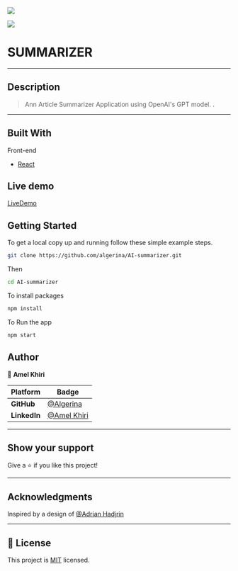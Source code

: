 ![](https://img.shields.io/static/v1?label=BY&message=Algerina&color=pink)

![](logo.svg)

# SUMMARIZER

<hr>

## Description

> Ann Article Summarizer Application using OpenAI's GPT model. .

<hr>

## Built With

Front-end

- [React](https://reactjs.org/)

## Live demo

[LiveDemo](https://summerizeai.netlify.app/)

## Getting Started

To get a local copy up and running follow these simple example steps.

```sh
git clone https://github.com/algerina/AI-summarizer.git
```

Then

```sh
cd AI-summarizer
```

To install packages

```sh
npm install
```

To Run the app

```sh
npm start
```

## Author

👤 **Amel Khiri**

| Platform     | Badge                                                  |
| ------------ | ------------------------------------------------------ |
| **GitHub**   | [@Algerina](https://github.com/Algerina)               |
| **LinkedIn** | [@Amel Khiri](https://www.linkedin.com/in/amel-khiri/) |

<hr>

## Show your support

Give a ⭐️ if you like this project!

<hr>

## Acknowledgments

Inspired by a design of [@Adrian Hadjrin](https://github.com/adrianhajdin)

<hr>

## 📝 License

This project is [MIT](.LICENSE) licensed.
